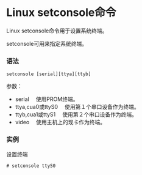 # Linux setconsole命令

Linux setconsole命令用于设置系统终端。

setconsole可用来指定系统终端。

### 语法

    setconsole [serial][ttya][ttyb]

参数：

- serial 　使用PROM终端。
- ttya,cua0或ttyS0 　使用第１个串口设备作为终端。
- ttyb,cua1或ttyS1 　使用第２个串口设备作为终端。
- video 　使用主机上的现卡作为终端。

### 实例

设置终端

    # setconsole ttyS0
    